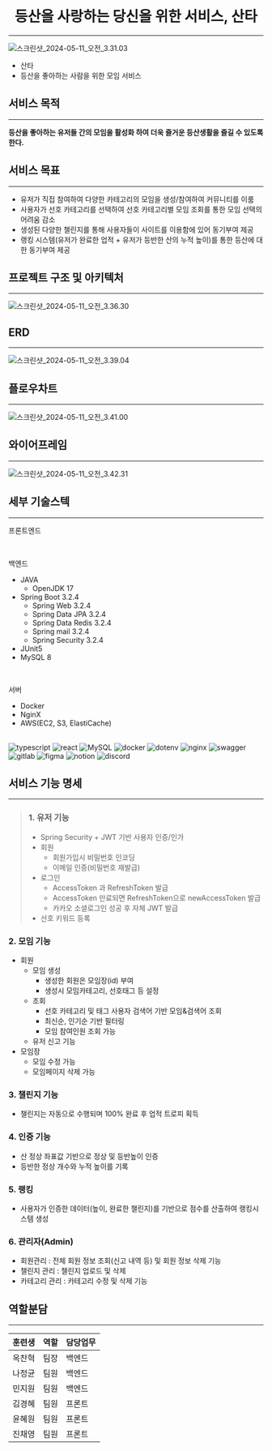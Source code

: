 # <center>등산을 사랑하는 당신을 위한 서비스, 산타</center>
---
![스크린샷_2024-05-11_오전_3.31.03](/uploads/1ef2a348ba3cbc13164aab11751061f2/스크린샷_2024-05-11_오전_3.31.03.png)
- 산타
- 등산을 좋아하는 사람을 위한 모임 서비스

## **서비스 목적**
---
**등산을 좋아하는 유저들 간의 모임을 활성화 하여 더욱 즐거운 등산생활을 즐길 수 있도록 한다.**

## 서비스 목표
---
- 유저가 직접 참여하여 다양한 카테고리의 모임을 생성/참여하여 커뮤니티를 이룸
- 사용자가 선호 카테고리를 선택하여 선호 카테고리별 모임 조회를 통한 모임 선택의 어려움 감소
- 생성된 다양한 챌린지를 통해 사용자들이 사이트를 이용함에 있어 동기부여 제공
- 랭킹 시스템(유저가 완료한 업적 + 유저가 등반한 산의 누적 높이)를 통한 등산에 대한 동기부여 제공

## 프로젝트 구조 및 아키텍처
---
![스크린샷_2024-05-11_오전_3.36.30](/uploads/71aea802f6dfa5b7f075ac997e9b6268/스크린샷_2024-05-11_오전_3.36.30.png)

## ERD
---
![스크린샷_2024-05-11_오전_3.39.04](/uploads/82e034565814eda95f48849f43cbd125/스크린샷_2024-05-11_오전_3.39.04.png)

## 플로우차트
---
![스크린샷_2024-05-11_오전_3.41.00](/uploads/aef3a700a86ae7adb3e6ec9057c1cecb/스크린샷_2024-05-11_오전_3.41.00.png)

## 와이어프레임
---
![스크린샷_2024-05-11_오전_3.42.31](/uploads/266b50cc2fd2ba0b7b83a39d57243507/스크린샷_2024-05-11_오전_3.42.31.png)

## 세부 기술스텍
---
프론트엔드

<br/>

백엔드
- JAVA
    - OpenJDK 17
- Spring Boot 3.2.4
    - Spring Web 3.2.4
    - Spring Data JPA 3.2.4
    - Spring Data Redis 3.2.4
    - Spring mail 3.2.4
    - Spring Security 3.2.4
- JUnit5
- MySQL 8

<br/>

서버
- Docker
- NginX
- AWS(EC2, S3, ElastiCache)

<br/>
<img alt="typescript" src ="https://img.shields.io/badge/typescript-3178C6.svg?&style=for-the-badge&logo=typescript&logoColor=white"/> <img alt="react" src ="https://img.shields.io/badge/react-61DAFB.svg?&style=for-the-badge&logo=react&logoColor=white"/>
 <img alt="MySQL" src ="https://img.shields.io/badge/mysql-4479A1.svg?&style=for-the-badge&logo=mysql&logoColor=white"/>
<img alt="docker" src ="https://img.shields.io/badge/docker-2496ED.svg?&style=for-the-badge&logo=docker&logoColor=white"/>
<img alt="dotenv" src ="https://img.shields.io/badge/dotenv-ECD53F.svg?&style=for-the-badge&logo=dotenv&logoColor=white"/>
<img alt="nginx" src ="https://img.shields.io/badge/nginx-009639.svg?&style=for-the-badge&logo=nginx&logoColor=white"/>
<img alt="swagger" src ="https://img.shields.io/badge/swagger-85EA2D.svg?&style=for-the-badge&logo=swagger&logoColor=white"/>


<br/>
<img alt="gitlab" src ="https://img.shields.io/badge/gitlab-FC6D26.svg?&style=for-the-badge&logo=gitlab&logoColor=white"/>
<img alt="figma" src ="https://img.shields.io/badge/figma-F24E1E.svg?&style=for-the-badge&logo=figma&logoColor=white"/>
<img alt="notion" src ="https://img.shields.io/badge/notion-000000.svg?&style=for-the-badge&logo=notion&logoColor=white"/>
<img alt="discord" src ="https://img.shields.io/badge/discord-5865F2.svg?&style=for-the-badge&logo=discord&logoColor=white"/>

## 서비스 기능 명세
---
> ### 1. 유저 기능
> - Spring Security + JWT 기반 사용자 인증/인가
> - 회원
>    - 회원가입시 비밀번호 인코딩
>    - 이메일 인증(비밀번호 재발급)
> - 로그인
>    - AccessToken 과 RefreshToken 발급
>    - AccessToken 만료되면 RefreshToken으로 newAccessToken 발급
>    - 카카오 소셜로그인 성공 후 자체 JWT 발급
> - 선호 키워드 등록

### 2. 모임 기능
- 회원
    - 모임 생성
        - 생성한 회원은 모임장(id) 부여
        - 생성시 모임카테고리, 선호태그 등 설정
    - 조회
        - 선호 카테고리 및 태그 사용자 검색어 기반 모임&검색어 조회
        - 최신순, 인기순 기반 필터링
        - 모임 참여인원 조회 가능
    - 유저 신고 기능
- 모임장
    - 모임 수정 가능
    - 모임페이지 삭제 가능

### 3.  챌린지 기능

- 챌린지는 자동으로 수행되며 100% 완료 후 업적 트로피 획득

### 4.  인증 기능

- 산 정상 좌표값 기반으로 정상 및 등반높이 인증
- 등반한 정상 개수와 누적 높이를 기록

### 5. 랭킹

- 사용자가 인증한 데이터(높이, 완료한 챌린지)를 기반으로  점수를 산출하여 랭킹시스템 생성

### 6. 관리자(Admin)

- 회원관리 : 전체 회원 정보 조회(신고 내역 등) 및 회원 정보 삭제 기능
- 챌린지 관리 : 챌린지 업로드 및 삭제
- 카테고리 관리 : 카테고리 수정 및 삭제 기능

## 역할분담
---
| 훈련생 | 역할  | 담당업무 |
| --- | --- | ---- |
| 옥찬혁 | 팀장  | 백엔드  |
| 나정균 | 팀원  | 백엔드  |
| 민지원 | 팀원  | 백엔드  |
| 김경혜 | 팀원  | 프론트  |
| 윤혜원 | 팀원  | 프론트  |
| 진채영 | 팀원  | 프론트  |

